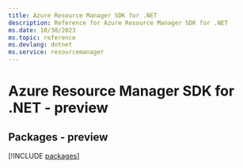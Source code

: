 ```yaml
---
title: Azure Resource Manager SDK for .NET
description: Reference for Azure Resource Manager SDK for .NET
ms.date: 10/30/2023
ms.topic: reference
ms.devlang: dotnet
ms.service: resourcemanager
---
```

# Azure Resource Manager SDK for .NET - preview
## Packages - preview
[!INCLUDE [packages](resource-manager-index.md)]